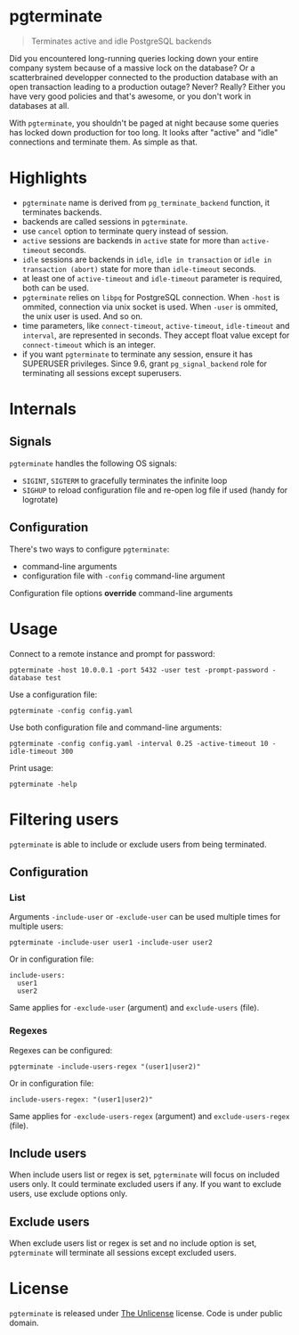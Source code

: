 # pgterminate
> Terminates active and idle PostgreSQL backends

Did you encountered long-running queries locking down your entire company system because of a massive lock on the database? Or a scatterbrained developper connected to the production database with an open transaction leading to a production outage? Never? Really? Either you have very good policies and that's awesome, or you don't work in databases at all.

With `pgterminate`, you shouldn't be paged at night because some queries has locked down production for too long. It looks after "active" and "idle" connections and terminate them. As simple as that.

# Highlights
* `pgterminate` name is derived from `pg_terminate_backend` function, it terminates backends.
* backends are called sessions in `pgterminate`.
* use `cancel` option to terminate query instead of session.
* `active` sessions are backends in `active` state for more than `active-timeout` seconds.
* `idle` sessions are backends in `idle`, `idle in transaction` or `idle in transaction (abort)` state for more than `idle-timeout` seconds.
* at least one of `active-timeout` and `idle-timeout` parameter is required, both can be used.
* `pgterminate` relies on `libpq` for PostgreSQL connection. When `-host` is ommited, connection via unix socket is used. When `-user` is ommited, the unix user is used. And so on.
* time parameters, like `connect-timeout`, `active-timeout`, `idle-timeout` and `interval`, are represented in seconds. They accept float value except for `connect-timeout` which is an integer.
* if you want `pgterminate` to terminate any session, ensure it has SUPERUSER privileges. Since 9.6, grant `pg_signal_backend` role for terminating all sessions except superusers.

# Internals

## Signals
`pgterminate` handles the following OS signals:
* `SIGINT`, `SIGTERM` to gracefully terminates the infinite loop
* `SIGHUP` to reload configuration file and re-open log file if used (handy for logrotate)

## Configuration
There's two ways to configure `pgterminate`:
* command-line arguments
* configuration file with `-config` command-line argument

Configuration file options **override** command-line arguments

# Usage
Connect to a remote instance and prompt for password:
```
pgterminate -host 10.0.0.1 -port 5432 -user test -prompt-password -database test
```
Use a configuration file:
```
pgterminate -config config.yaml
```
Use both configuration file and command-line arguments:
```
pgterminate -config config.yaml -interval 0.25 -active-timeout 10 -idle-timeout 300
```
Print usage:
```
pgterminate -help
```

# Filtering users

`pgterminate` is able to include or exclude users from being terminated.

## Configuration
### List
Arguments `-include-user` or `-exclude-user` can be used multiple times for multiple users:

```
pgterminate -include-user user1 -include-user user2
```
Or in configuration file:

```
include-users:
  user1
  user2
```
Same applies for `-exclude-user` (argument) and `exclude-users` (file).

### Regexes
Regexes can be configured:

```
pgterminate -include-users-regex "(user1|user2)"
```
Or in configuration file:

```
include-users-regex: "(user1|user2)"
```

Same applies for `-exclude-users-regex` (argument) and `exclude-users-regex` (file).

## Include users

When include users list or regex is set, `pgterminate` will focus on included users only. It could terminate excluded users if any. If you want to exclude users, use exclude options only.

## Exclude users

When exclude users list or regex is set and no include option is set, `pgterminate` will terminate all sessions except excluded users.

# License
`pgterminate` is released under [The Unlicense](https://github.com/jouir/pgterminate/blob/master/LICENSE) license. Code is under public domain.

